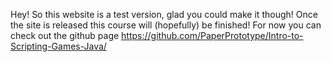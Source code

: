 Hey! So this website is a test version, glad you could make it though! Once the site is released this course will (hopefully) be finished! For now you can check out the github page https://github.com/PaperPrototype/Intro-to-Scripting-Games-Java/
